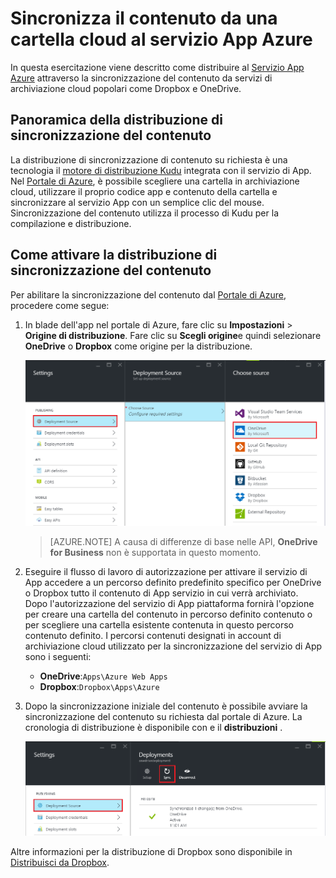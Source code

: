 <properties
    pageTitle="Sincronizza il contenuto da una cartella cloud al servizio App Azure"
    description="Informazioni su come distribuire l'app al servizio App Azure tramite sincronizzazione del contenuto da una cartella cloud."
    services="app-service"
    documentationCenter=""
    authors="dariagrigoriu"
    manager="wpickett"
    editor="mollybos"/>

<tags
    ms.service="app-service"
    ms.workload="na"
    ms.tgt_pltfrm="na"
    ms.devlang="na"
    ms.topic="article"
    ms.date="06/13/2016"
    ms.author="dariagrigoriu"/>
    
# <a name="sync-content-from-a-cloud-folder-to-azure-app-service"></a>Sincronizza il contenuto da una cartella cloud al servizio App Azure

In questa esercitazione viene descritto come distribuire al [Servizio App Azure](http://go.microsoft.com/fwlink/?LinkId=529714) attraverso la sincronizzazione del contenuto da servizi di archiviazione cloud popolari come Dropbox e OneDrive. 

## <a name="overview"></a>Panoramica della distribuzione di sincronizzazione del contenuto

La distribuzione di sincronizzazione di contenuto su richiesta è una tecnologia il [motore di distribuzione Kudu](https://github.com/projectkudu/kudu/wiki) integrata con il servizio di App. Nel [Portale di Azure](https://portal.azure.com), è possibile scegliere una cartella in archiviazione cloud, utilizzare il proprio codice app e contenuto della cartella e sincronizzare al servizio App con un semplice clic del mouse. Sincronizzazione del contenuto utilizza il processo di Kudu per la compilazione e distribuzione. 
    
## <a name="contentsync"></a>Come attivare la distribuzione di sincronizzazione del contenuto
Per abilitare la sincronizzazione del contenuto dal [Portale di Azure](https://portal.azure.com), procedere come segue:

1. In blade dell'app nel portale di Azure, fare clic su **Impostazioni** > **Origine di distribuzione**. Fare clic su **Scegli origine**e quindi selezionare **OneDrive** o **Dropbox** come origine per la distribuzione. 

    ![Sincronizzazione del contenuto](./media/app-service-deploy-content-sync/deployment_source.png)

    >[AZURE.NOTE] A causa di differenze di base nelle API, **OneDrive for Business** non è supportata in questo momento. 

2. Eseguire il flusso di lavoro di autorizzazione per attivare il servizio di App accedere a un percorso definito predefinito specifico per OneDrive o Dropbox tutto il contenuto di App servizio in cui verrà archiviato.  
    Dopo l'autorizzazione del servizio di App piattaforma fornirà l'opzione per creare una cartella del contenuto in percorso definito contenuto o per scegliere una cartella esistente contenuta in questo percorso contenuto definito. I percorsi contenuti designati in account di archiviazione cloud utilizzato per la sincronizzazione del servizio di App sono i seguenti:  
    * **OneDrive**:`Apps\Azure Web Apps` 
    * **Dropbox**:`Dropbox\Apps\Azure`

3. Dopo la sincronizzazione iniziale del contenuto è possibile avviare la sincronizzazione del contenuto su richiesta dal portale di Azure. La cronologia di distribuzione è disponibile con e il **distribuzioni** .

    ![Cronologia di distribuzione](./media/app-service-deploy-content-sync/onedrive_sync.png)
 
Altre informazioni per la distribuzione di Dropbox sono disponibile in [Distribuisci da Dropbox](http://blogs.msdn.com/b/windowsazure/archive/2013/03/19/new-deploy-to-windows-azure-web-sites-from-dropbox.aspx). 


